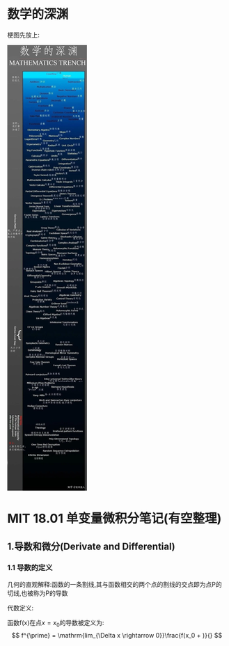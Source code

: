 # 数学的深渊

梗图先放上:

![image-20231208182620934](img\image-20231208182620934.png)

# MIT 18.01 单变量微积分笔记(有空整理)

## 1.导数和微分(Derivate and Differential)

### 1.1 导数的定义

几何的直观解释:函数的一条割线,其与函数相交的两个点的割线的交点即为点P的切线,也被称为P的导数

代数定义:

函数f(x)在点$x = x_0$的导数被定义为:
$$
f^{\prime} = \mathrm{lim_{\Delta x \rightarrow 0}}\frac{f(x_0 + )}{}
$$
